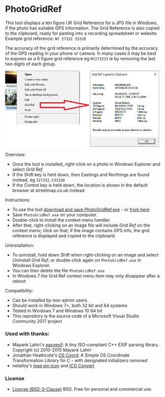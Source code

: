 PhotoGridRef
============

This tool displays a ten figure UK Grid Reference for a JPG file in Windows, if the photo has suitable GPS information.
The Grid Reference is also copied to the clipboard, ready for pasting into a recording spreadsheet or website.
Example grid reference: `NY 27332 33320`

The accuracy of the grid reference is primarily determined by the accuracy of the GPS reading in your phone or camera.
In many cases it may be best to express as a 6 figure grid reference eg `NY273333` ie by removing the last two digits of each group.

![PhotoGridRef screenshot](https://raw.githubusercontent.com/chriscant/PhotoGridRef/master/docs/PhotoGridRef-Screenshot1.png)

Overview:
* Once the tool is installed, right-click on a photo in Windows Explorer and select *Grid Ref*.
* If the Shift key is held down, then Eastings and Northings are found instead, eg `327332,533320`
* If the Control key is held down, the location is shown in the default browser at streetmap.co.uk instead

Instructions:
* To use the tool [download and save PhotoGridRef.exe](https://github.com/chriscant/PhotoGridRef/raw/master/bin/PhotoGridRef.exe) - or [from here](http://phdcc.com/download/PhotoGridRef.exe)
* Save `PhotoGridRef.exe` on your computer.
* Double-click to install the context menu handler.
* After that, right-clicking on an image file will include *Grid Ref* on the context menu;
click on that; if the image contains GPS info, the grid reference is displayed and copied to the clipboard.

Uninstallation:
* To uninstall, hold down Shift when right-clicking on an image and select *Uninstall Grid Ref*;
  or double-click again on `PhotoGridRef.exe` in Windows Explorer.
* You can then delete the file `PhotoGridRef.exe`
* In Windows 7 the Grid Ref context menu item may only disappear after a reboot

Compatibility:
* Can be installed by non-admin users
* Should work in Windows 7+, both 32 bit and 64 systems
* Tested in Windows 7 and Windows 10 64 bit
* This repository is the source code of a Microsoft Visual Studio Community 2017 project

### Used with thanks:

  * Mayank Lahiri's [easyexif](https://github.com/mayanklahiri/easyexif): A tiny ISO-compliant C++ EXIF parsing library. Copyright (c) 2010-2015 Mayank Lahiri
  * Jonathan Heathcote's [OS Coord](https://github.com/mossblaser/os_coord): A Simple OS Coordinate Transformation Library for C - with designated initializers removed
  * netalloy's [map pin icon](https://openclipart.org/detail/169839/map-pin) and [ICO Convert](http://icoconvert.com/)

### License

* [License (BSD-3-Clause)](LICENSE) BSD. Free for personal and commercial use.


